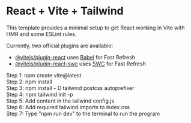 # React + Vite + Tailwind

This template provides a minimal setup to get React working in Vite with HMR and some ESLint rules.

Currently, two official plugins are available:

- [@vitejs/plugin-react](https://github.com/vitejs/vite-plugin-react/blob/main/packages/plugin-react/README.md) uses [Babel](https://babeljs.io/) for Fast Refresh
- [@vitejs/plugin-react-swc](https://github.com/vitejs/vite-plugin-react-swc) uses [SWC](https://swc.rs/) for Fast Refresh

Step 1: npm create vite@latest <br/>
Step 2: npm install <br/>
Step 3: npm install - D tailwind postcss autoprefixer <br/>
Step 4: npm tailwind init -p <br/>
Step 5: Add content in the tailwind config.js <br/>
Step 6: Add required tailwind imports to index css <br/>
Step 7: Type "npm run dev" to the terminal to run the program <br/>
